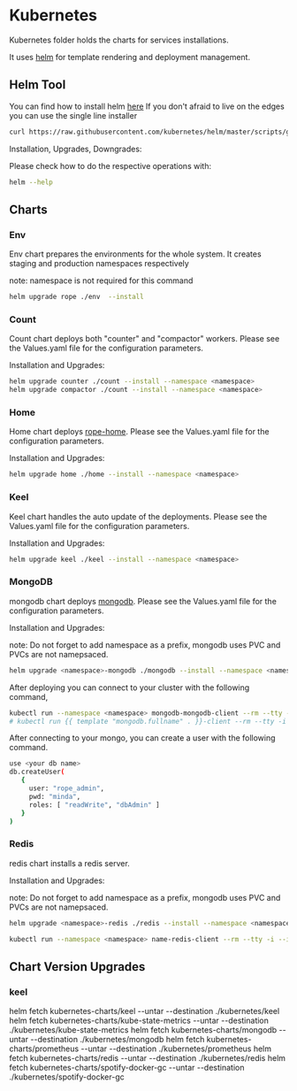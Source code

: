 # Kubernetes

Kubernetes folder holds the charts for services installations.

It uses [helm](https://github.com/kubernetes/helm/blob/master/README.md) for template rendering and deployment management.

## Helm Tool

You can find how to install helm [here](https://github.com/kubernetes/helm/blob/master/README.md#install)
If you don't afraid to live on the edges you can use the single line installer

```sh
curl https://raw.githubusercontent.com/kubernetes/helm/master/scripts/get | bash
```

Installation, Upgrades, Downgrades:

Please check how to do the respective operations with:

```sh
helm --help
```

## Charts

### Env

Env chart prepares the environments for the whole system. It creates staging and production namespaces respectively

note: namespace is not required for this command

```sh
helm upgrade rope ./env  --install
```

### Count

Count chart deploys both "counter" and "compactor" workers. Please see the Values.yaml file for the configuration parameters.

Installation and Upgrades:

```sh
helm upgrade counter ./count --install --namespace <namespace>
helm upgrade compactor ./count --install --namespace <namespace>
```

### Home

Home chart deploys [rope-home](github.com/koding/rope-home). Please see the Values.yaml file for the configuration parameters.

Installation and Upgrades:

```sh
helm upgrade home ./home --install --namespace <namespace>
```

### Keel

Keel chart handles the auto update of the deployments. Please see the Values.yaml file for the configuration parameters.

Installation and Upgrades:

```sh
helm upgrade keel ./keel --install --namespace <namespace>
```

### MongoDB

mongodb chart deploys [mongodb](https://www.mongodb.com/). Please see the Values.yaml file for the configuration parameters.

Installation and Upgrades:

note: Do not forget to add namespace as a prefix, mongodb uses PVC and PVCs are not namepsaced.

```sh
helm upgrade <namespace>-mongodb ./mongodb --install --namespace <namespace>
```

After deploying you can connect to your cluster with the following command,

```sh
kubectl run --namespace <namespace> mongodb-mongodb-client --rm --tty -i --image bitnami/mongodb --command -- mongo --host mongodb-mongodb -p minda
# kubectl run {{ template "mongodb.fullname" . }}-client --rm --tty -i --image bitnami/mongodb --command -- mongo --host {{ template "mongodb.fullname" . }} {{- if .Values.mongodbRootPassword }} -p {{ .Values.mongodbRootPassword }}
```

After connecting to your mongo, you can create a user with the following command.

```sh
use <your db name>
db.createUser(
   {
     user: "rope_admin",
     pwd: "minda",
     roles: [ "readWrite", "dbAdmin" ]
   }
)
```

### Redis

redis chart installs a redis server.

Installation and Upgrades:

note: Do not forget to add namespace as a prefix, mongodb uses PVC and PVCs are not namepsaced.

```sh
helm upgrade <namespace>-redis ./redis --install --namespace <namespace>
```

```sh
kubectl run --namespace <namespace> name-redis-client --rm --tty -i --image bitnami/redis:3.2.9-r2 -- bash
```

## Chart Version Upgrades

### keel

helm fetch kubernetes-charts/keel --untar --destination ./kubernetes/keel
helm fetch kubernetes-charts/kube-state-metrics --untar --destination ./kubernetes/kube-state-metrics
helm fetch kubernetes-charts/mongodb --untar --destination ./kubernetes/mongodb
helm fetch kubernetes-charts/prometheus --untar --destination ./kubernetes/prometheus
helm fetch kubernetes-charts/redis --untar --destination ./kubernetes/redis
helm fetch kubernetes-charts/spotify-docker-gc --untar --destination ./kubernetes/spotify-docker-gc
